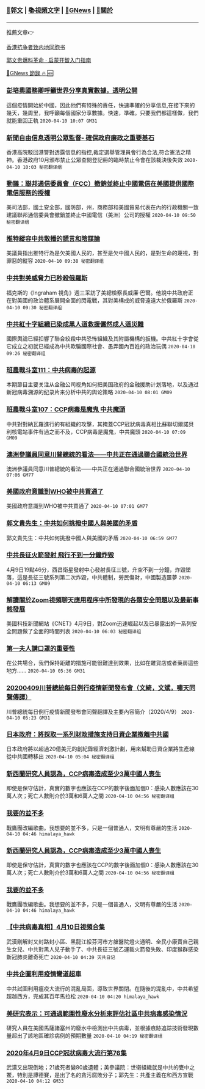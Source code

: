 ###  [:eagle:郭文](https://github.com/ourhimalayas/txt) | [:books:視頻文字](https://github.com/ourhimalayas/txt/blob/master/content/README.md) | [:newspaper:GNews](https://github.com/ourhimalayas/txt/blob/master/content/gnews/README.md) | [:pray:關於](https://github.com/ourhimalayas/home/tree/master/about)
---

推薦文章:point_right:

[香港抗争者致内地同胞书](https://github.com/ourhimalayas/news/blob/master/2019/08/a_letter_from_the_hong_kong_people.md)

[郭文贵爆料革命 · 启蒙开智入门指南](https://github.com/ourhimalayas/txt/issues/1)

[:newspaper:GNews 節錄 :fire: :new:](https://github.com/ourhimalayas/txt/blob/master/content/gnews/README.md) 



### [彭培奧國務卿呼籲世界分享真實數據，透明公開](/content/gnews/1/README.md)

這個疫情開始於中國，因此他們有特殊的責任，快速準確的分享信息,在接下來的幾天，幾周里，我呼籲每個國家分享數據。快速，準確。只要我們都這樣做，我們就能重回正軌  `2020-04-10 10:07 GM31`

### [新聞自由信息透明公眾監督- 確保政府廉政之重要基石](/content/gnews/2/README.md)

香港高院駁回港警對透露信息的指控,裁定選舉管理員會行為合法,符合憲法之精神。香港政府10月頒布禁止公眾查閱登記冊的臨時禁止令會在該裁決後失效  `2020-04-10 10:03 秘密翻译组`

### [動議：聯邦通信委員會（FCC）撤銷並終止中國電信在美國提供國際電信服務的授權](/content/gnews/3/README.md)

美司法部，國土安全部，國防部，州，商務部和美國貿易代表在內的行政機關一致建議聯邦通信委員會撤銷並終止中國電信（美洲）公司的授權  `2020-04-10 09:50 秘密翻译组`

### [推特縱容中共散播的謊言和陰謀論](/content/gnews/4/README.md)

美議員指出推特行為是欠美國人民的，甚至是欠中國人民的，是對生命的蔑視，對罪惡的縱容  `2020-04-10 09:38 秘密翻译组`

### [中共對美威脅力已秒殺俄羅斯](/content/gnews/5/README.md)

福克斯的《Ingraham 視角》週三采訪了美總檢察長威廉·巴爾。他說中共政府正在對美國的政治體系展開全面的閃電戰，其對美構成的威脅遠遠大於俄羅斯  `2020-04-10 09:30 秘密翻译组`

### [中共紅十字組織已染成黑人道救援儼然成人道災難](/content/gnews/6/README.md)

國際輿論已經扣響了聯合絞殺中共恐怖組織及其附屬機構的扳機。中共紅十字會從它成立之初就已經成為中共欺騙國際社會、愚弄國內百姓的政治玩偶  `2020-04-10 09:26 秘密翻译组`

### [班農戰斗室111：中共病毒的起源](/content/gnews/7/README.md)

本期節目主要关注从金融公司视角如何把美国政府的金融援助计划落地，以及通过新冠病毒溯源的纪录片来分析中共的舆论策略  `2020-04-10 08:01 GM09`

### [班農戰斗室107：CCP病毒是魔鬼 中共魔頭](/content/gnews/8/README.md)

中共對對納瓦羅進行的有組織的攻擊，其掩蓋CCP冠狀病毒真相比蘇聯切爾諾貝利核電站事件有過之而不及，CCP病毒是魔鬼，中共魔頭  `2020-04-10 07:09 GM09`

### [澳洲參議員同意川普總統的看法——中共正在通過聯合國統治世界](/content/gnews/9/README.md)

澳洲參議員同意川普總統的看法——中共正在通過聯合國統治世界  `2020-04-10 07:06 GM77`

### [美國政府意識到WHO被中共買通了](/content/gnews/10/README.md)

美國政府意識到WHO被中共買通了  `2020-04-10 07:01 GM77`

### [郭文貴先生：中共如何挑撥中國人與美國的矛盾](/content/gnews/11/README.md)

郭文貴先生：中共如何挑撥中國人與美國的矛盾  `2020-04-10 06:59 GM77`

### [中共長征火箭發射 飛行不到一分鐘炸毀](/content/gnews/12/README.md)

4月9日19點46分，西昌衛星發射中心發射長征三號，升空不到一分鐘，炸毀墜落，這是長征三號系列第二次炸毀，中共體制，勞民傷財，中國製造噩夢  `2020-04-10 06:13 GM09`

### [解讀關於Zoom視頻聊天應用程序中所發現的各類安全問題以及最新事態發展](/content/gnews/13/README.md)

美國科技新聞網站《CNET》4月9日，對Zoom迅速崛起以及已暴露出的一系列安全問題做了全面的時間列表  `2020-04-10 06:03 秘密翻译组`

### [第一夫人講口罩的重要性](/content/gnews/14/README.md)

在公共場合，我們保持距離的措施可能很難達到效果，比如在雜貨店或者藥房這些地方......  `2020-04-10 05:36 GM31`

### [20200409川普總統每日例行疫情新聞發布會（文綺，文斌，嘯天同聲傳譯）](/content/gnews/15/README.md)

川普總統每日例行疫情新聞發布會同聲翻譯及主要內容簡介（2020/4/9）  `2020-04-10 05:23 GM31`

### [日本政府：將採取一系列財政措施支持日資企業撤離中共國](/content/gnews/16/README.md)

日本政府將以超過20億美元的創紀錄經濟刺激計劃，用來幫助日資企業將生產線從中共國轉移出  `2020-04-10 05:04 秘密翻译组`

### [新西蘭研究人員認為，CCP病毒造成至少3萬中國人喪生](/content/gnews/17/README.md)

即使是保守估計，真實的數字也應該在CCP的數字後面加個0：感染人數應該在30萬人次；死亡人數則介於3萬和6萬人之間  `2020-04-10 04:56 秘密翻译组`

### [我要的並不多](/content/gnews/18/README.md)

戰鷹團改編歌曲。我想要的並不多，只是一個普通人，文明有尊嚴的生活  `2020-04-10 04:46 himalaya_hawk`

### [新西蘭研究人員認為，CCP病毒造成至少3萬中國人喪生](/content/gnews/19/README.md)

即使是保守估計，真實的數字也應該在CCP的數字後面加個0：感染人數應該在30萬人次；死亡人數則介於3萬和6萬人之間  `2020-04-10 04:56 秘密翻译组`

### [我要的並不多](/content/gnews/20/README.md)

戰鷹團改編歌曲。我想要的並不多，只是一個普通人，文明有尊嚴的生活  `2020-04-10 04:46 himalaya_hawk`

### [【中共病毒真相】4月10日視頻合集](/content/gnews/21/README.md)

武漢剛解封又封路封小區、黑龍江綏芬河市方艙醫院燈火通明、全民小康賣自己親生女兒、中共對黑人兒子動手了、中共長征三號乙運載火箭發失敗、印度猴群感染新冠肺炎離奇死亡  `2020-04-10 04:39 灭共日记`

### [中共企圖利用疫情彎道超車](/content/gnews/22/README.md)

中共試圖利用瘟疫大流行的混亂局面，導致世界關閉。在隨後的混亂中，中共希望超越西方，完成其百年馬拉松  `2020-04-10 04:20 himalaya_hawk`

### [美研究表示：可通過範圍性廢水分析來評估社區中共病毒感染情況](/content/gnews/23/README.md)

研究人員在美國馬薩諸塞州的廢水中檢測出中共病毒，並根據痕跡追踪技術發現數量超出了該地區確診病例的預期數量  `2020-04-10 04:19 秘密翻译组`

### [2020年4月9日CCP冠狀病毒大流行第76集](/content/gnews/24/README.md)

武漢又出現倒地；21歲死者變80歲遺體；美參議院：世衛組織就是中共的甕中之鱉，特別是譚德賽，是出了名的貪污腐敗分子；郭先生：共產主義在和西方宣戰  `2020-04-10 04:12 GM33`

